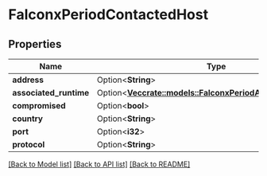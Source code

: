 # FalconxPeriodContactedHost

## Properties

Name | Type | Description | Notes
------------ | ------------- | ------------- | -------------
**address** | Option<**String**> |  | [optional]
**associated_runtime** | Option<[**Vec<crate::models::FalconxPeriodAssociatedRuntime>**](falconx.AssociatedRuntime.md)> |  | [optional]
**compromised** | Option<**bool**> |  | [optional]
**country** | Option<**String**> |  | [optional]
**port** | Option<**i32**> |  | [optional]
**protocol** | Option<**String**> |  | [optional]

[[Back to Model list]](./README.md#documentation-for-models) [[Back to API list]](./README.md#documentation-for-api-endpoints) [[Back to README]](../README.md)
